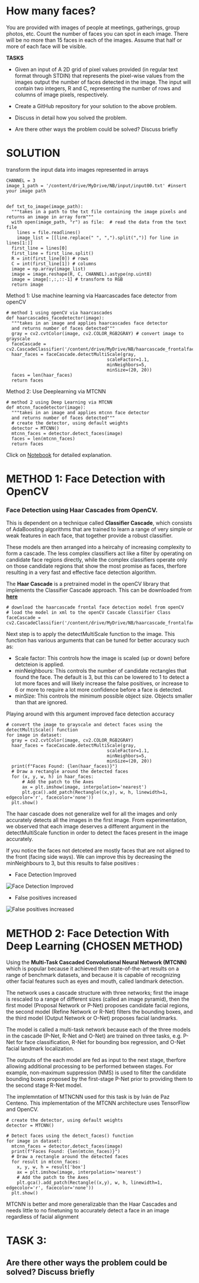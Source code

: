 
# How many faces?

You are provided with images of people at meetings, gatherings, group photos, etc. Count the number of faces you can spot in each image. There will be no more than 15 faces in each of the images. Assume that half or more of each face will be visible.

**TASKS**
 
- Given an input of A 2D grid of pixel values provided (in regular text format through STDIN) that represents the pixel-wise values from the images output the number of faces detected in the image. The input will contain two integers, R  and C, representing the number of rows and columns of image pixels, respectively. 

- Create a GitHub repository for your solution to the above problem.

- Discuss in detail how you solved the problem.

- Are there other ways the problem could be solved? Discuss briefly

# SOLUTION

transform the input data into images represented in arrays
```
CHANNEL = 3
image_1_path = '/content/drive/MyDrive/NB/input/input00.txt' #insert your image path


def txt_to_image(image_path):
  """takes in a path to the txt file containing the image pixels and returns an image in array form"""
  with open(image_path, "r") as file:  # read the data from the text file
    lines = file.readlines()
    image_list = [[line.replace(" ", ",").split(",")] for line in lines[1:]]
  first_line = lines[0]
  first_line = first_line.split()
  R = int(first_line[0]) # rows
  C = int(first_line[1]) # columns
  image = np.array(image_list)
  image = image.reshape(R, C, CHANNEL).astype(np.uint8) 
  image = image[:,:,::-1] # transform to RGB
  return image
```
Method 1: Use machine learning via Haarcascades face detector from openCV
```
# method 1 using openCV via haarcascades
def haarcascades_facedetector(image):
  """takes in an image and applies haarcascades face detector 
  and returns number of faces detected"""
  gray = cv2.cvtColor(image, cv2.COLOR_RGB2GRAY) # convert image to grayscale
  faceCascade = cv2.CascadeClassifier('/content/drive/MyDrive/NB/haarcascade_frontalface_default.xml')
  haar_faces = faceCascade.detectMultiScale(gray, 
                                      scaleFactor=1.1,
                                      minNeighbors=5,
                                      minSize=(20, 20))
  faces = len(haar_faces)
  return faces
```
Method 2: Use Deeplearning via MTCNN 
```
# method 2 using Deep Learning via MTCNN
def mtcnn_facedetector(image):
  """takes in an image and applies mtcnn face detector 
  and returns number of faces detected"""
  # create the detector, using default weights
  detector = MTCNN()
  mtcnn_faces = detector.detect_faces(image)
  faces = len(mtcnn_faces)
  return faces
```


Click on [Notebook](https://github.com/SSInimgba/Face-Detection/blob/main/Face_Detection_and_Count.ipynb) for detailed explanation.

# METHOD 1: Face Detection with OpenCV

### Face Detection using Haar Cascades from  OpenCV. 


This is dependent on a technique called **Classifier Cascade**, which consists of AdaBoosting algorithms that are trained to learn a range of very simple or weak features in each face, that together provide a robust classifier.

 These models are then arranged into a heircahy of increasing complexity to form a cascade. The less complex classifiers act like a filter by operating on candidate face regions directly, while the complex classifiers operate only on those candidate regions that show the most promise as faces, therfore resulting in a very fast and effective face detection algorithm. 


The **Haar Cascade** is a pretrained model in the openCV library that implements the Classifier Cascade approach. This can be downloaded from [**here**](https://raw.githubusercontent.com/opencv/opencv/master/data/haarcascades/haarcascade_frontalface_default.xml)


```
# download the haarcascade frontal face detection model from openCV
# load the model in xml to the openCV Cascade Classifier Class
faceCascade = cv2.CascadeClassifier('/content/drive/MyDrive/NB/haarcascade_frontalface_default.xml')
```

Next step is to apply the detectMultiScale function to the image. This function has various arguments that can be tuned for better accuracy such as:
-  Scale factor: This controls how the image is scaled (up or down) before detcteion is applied.
- minNeighbours: This controls the number of candidate rectangles that found the face. The default is 3, but this can be lowered to 1 to detect a lot more faces and will likely increase the false positives, or increase to 6 or more to require a lot more confidence before a face is detected.
- minSize: This controls the minimum possible object size. Objects smaller than that are ignored.

Playing around with this argument improved face detection accuracy


```
# convert the image to grayscale and detect faces using the detectMultiScale() function
for image in dataset:
  gray = cv2.cvtColor(image, cv2.COLOR_RGB2GRAY)
  haar_faces = faceCascade.detectMultiScale(gray, 
                                      scaleFactor=1.1,
                                      minNeighbors=5,
                                      minSize=(20, 20))
  print(f"Faces Found: {len(haar_faces)}")
  # Draw a rectangle around the detected faces
  for (x, y, w, h) in haar_faces:
      # Add the patch to the Axes
      ax = plt.imshow(image, interpolation='nearest')
      plt.gca().add_patch(Rectangle((x,y), w, h, linewidth=1, edgecolor='r', facecolor='none'))
  plt.show()
```

The haar cascade does not generalize well for all the images and only accurately detects all the images in the first image. From experimentation, we observed that each image deserves a different argument in the detectMultiScale function in order to detect the faces present in the image accurately.

If you notice the faces not detceted are mostly faces that are not aligned to the front (facing side ways). We can improve this by decreasing the minNeighbours to 3, but this results to false positives
: 


  -  Face Detection Improved
  
  ![Face Detection Improved](https://drive.google.com/uc?id=1KjKb3CFRIhai6IH6kawVHODA0Xc33McX)


  -  False positives increased

   ![False positives increased](https://drive.google.com/uc?id=1Iouyt3YnhcZOZ1P4KxGjM4gh5VdFZJOb)


# METHOD 2: Face Detection With Deep Learning (CHOSEN METHOD)

Using the **Multi-Task Cascaded Convolutional Neural Network (MTCNN)** which is popular because it achieved then state-of-the-art results on a range of benchmark datasets, and because it is capable of recognizing other facial features such as eyes and mouth, called landmark detection.

 The network uses a cascade structure with three networks; first the image is rescaled to a range of different sizes (called an image pyramid), then the first model (Proposal Network or P-Net) proposes candidate facial regions, the second model (Refine Network or R-Net) filters the bounding boxes, and the third model (Output Network or O-Net) proposes facial landmarks. 
 
 The model is called a multi-task network because each of the three models in the cascade (P-Net, R-Net and O-Net) are trained on three tasks, e.g. P-Net for face classification, R-Net for bounding box regression, and O-Net facial landmark localization. 

The outputs of the each model are fed as input to the next stage, therfore allowing additional processing to be performed between stages. For example, non-maximum suppression (NMS) is used to filter the candidate bounding boxes proposed by the first-stage P-Net prior to providing them to the second stage R-Net model. 

The implemntation of MTNCNN used for this task is by Iván de Paz Centeno.  This implementation of the MTCNN architecture uses TensorFlow and OpenCV.


```
# create the detector, using default weights
detector = MTCNN()
```


```
# Detect faces using the detect_faces() function
for image in dataset:
  mtcnn_faces = detector.detect_faces(image)
  print(f"Faces Found: {len(mtcnn_faces)}")
  # Draw a rectangle around the detected faces
  for result in mtcnn_faces:
    x, y, w, h = result['box']
    ax = plt.imshow(image, interpolation='nearest')
    # Add the patch to the Axes
    plt.gca().add_patch(Rectangle((x,y), w, h, linewidth=1, edgecolor='r', facecolor='none'))
  plt.show()
```

MTCNN is better and more generalizable than the Haar Cascades and needs little to no finetuning to accurately detect a face in an image regardless of facial alignment





# TASK 3:
## Are there other ways the problem could be solved? Discuss briefly
